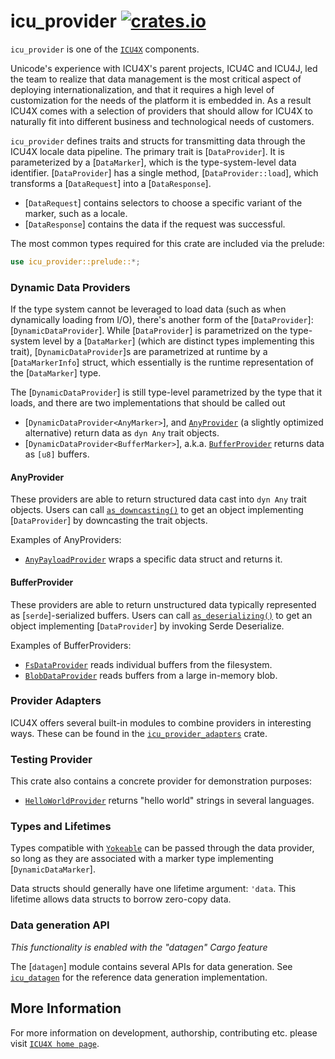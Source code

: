 # icu_provider [![crates.io](https://img.shields.io/crates/v/icu_provider)](https://crates.io/crates/icu_provider)

<!-- cargo-rdme start -->

`icu_provider` is one of the [`ICU4X`] components.

Unicode's experience with ICU4X's parent projects, ICU4C and ICU4J, led the team to realize
that data management is the most critical aspect of deploying internationalization, and that it requires
a high level of customization for the needs of the platform it is embedded in. As a result
ICU4X comes with a selection of providers that should allow for ICU4X to naturally fit into
different business and technological needs of customers.

`icu_provider` defines traits and structs for transmitting data through the ICU4X locale
data pipeline. The primary trait is [`DataProvider`]. It is parameterized by a
[`DataMarker`], which is the type-system-level data identifier. [`DataProvider`] has a single method,
[`DataProvider::load`], which transforms a [`DataRequest`] into a [`DataResponse`].

- [`DataRequest`] contains selectors to choose a specific variant of the marker, such as a locale.
- [`DataResponse`] contains the data if the request was successful.

The most common types required for this crate are included via the prelude:

```rust
use icu_provider::prelude::*;
```

### Dynamic Data Providers

If the type system cannot be leveraged to load data (such as when dynamically loading from I/O),
there's another form of the [`DataProvider`]: [`DynamicDataProvider`]. While [`DataProvider`] is parametrized
on the type-system level by a [`DataMarker`] (which are distinct types implementing this trait),
[`DynamicDataProvider`]s are parametrized at runtime by a [`DataMarkerInfo`] struct, which essentially is the runtime
representation of the [`DataMarker`] type.

The [`DynamicDataProvider`] is still type-level parametrized by the type that it loads, and there are two
implementations that should be called out

- [`DynamicDataProvider<AnyMarker>`], and [`AnyProvider`] (a slightly optimized alternative) return data as `dyn Any` trait objects.
- [`DynamicDataProvider<BufferMarker>`], a.k.a. [`BufferProvider`](buf::BufferProvider) returns data as `[u8]` buffers.

#### AnyProvider

These providers are able to return structured data cast into `dyn Any` trait objects. Users
can call [`as_downcasting()`] to get an object implementing [`DataProvider`] by downcasting
the trait objects.

Examples of AnyProviders:

- [`AnyPayloadProvider`] wraps a specific data struct and returns it.

#### BufferProvider

These providers are able to return unstructured data typically represented as
[`serde`]-serialized buffers. Users can call [`as_deserializing()`] to get an object
implementing [`DataProvider`] by invoking Serde Deserialize.

Examples of BufferProviders:

- [`FsDataProvider`] reads individual buffers from the filesystem.
- [`BlobDataProvider`] reads buffers from a large in-memory blob.

### Provider Adapters

ICU4X offers several built-in modules to combine providers in interesting ways.
These can be found in the [`icu_provider_adapters`] crate.

### Testing Provider

This crate also contains a concrete provider for demonstration purposes:

- [`HelloWorldProvider`] returns "hello world" strings in several languages.

### Types and Lifetimes

Types compatible with [`Yokeable`] can be passed through the data provider, so long as they are
associated with a marker type implementing [`DynamicDataMarker`].

Data structs should generally have one lifetime argument: `'data`. This lifetime allows data
structs to borrow zero-copy data.

### Data generation API

*This functionality is enabled with the "datagen" Cargo feature*

The [`datagen`] module contains several APIs for data generation. See [`icu_datagen`] for the reference
data generation implementation.

[`ICU4X`]: ../icu/index.html
[`AnyPayloadProvider`]: ../icu_provider_adapters/any_payload/struct.AnyPayloadProvider.html
[`HelloWorldProvider`]: hello_world::HelloWorldProvider
[`AnyProvider`]: any::AnyProvider
[`Yokeable`]: yoke::Yokeable
[`impl_dynamic_data_provider!`]: dynutil::impl_dynamic_data_provider
[`icu_provider_adapters`]: ../icu_provider_adapters/index.html
[`DatagenProvider`]: ../icu_datagen/struct.DatagenProvider.html
[`as_downcasting()`]: any::AsDowncastingAnyProvider::as_downcasting
[`as_deserializing()`]: buf::AsDeserializingBufferProvider::as_deserializing
[`FsDataProvider`]: ../icu_provider_fs/struct.FsDataProvider.html
[`BlobDataProvider`]: ../icu_provider_blob/struct.BlobDataProvider.html
[`icu_datagen`]: ../icu_datagen/index.html

<!-- cargo-rdme end -->

## More Information

For more information on development, authorship, contributing etc. please visit [`ICU4X home page`](https://github.com/unicode-org/icu4x).

